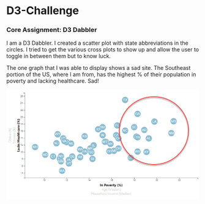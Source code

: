 # D3-Challenge

### Core Assignment: D3 Dabbler 

I am a D3 Dabbler.  I created a scatter plot with state abbreviations in the circles.  I tried to get the various cross plots to show up and allow the user to toggle in between them but to know luck.  

The one graph that I was able to display shows a sad site.  The Southeast portion of the US, where I am from, has the highest % of their population in poverty and lacking healthcare.  Sad!

![](D3_Code/assets/images/graph.jpg)